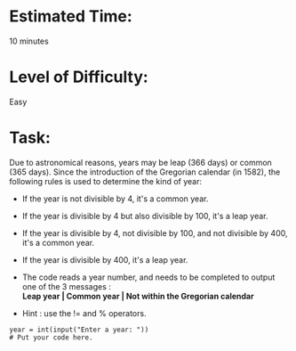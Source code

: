 # Estimated Time:
10 minutes

# Level of Difficulty:
Easy


# Task:


Due to astronomical reasons, years may be leap (366 days) or common (365 days). Since the introduction of the Gregorian calendar (in 1582), the following rules is used to determine the kind of year:

* If the year is not divisible by 4, it's a common year.
* If the year is divisible by 4 but also divisible by 100, it's a leap year.
* If the year is divisible by 4, not divisible by 100, and not divisible by 400, it's a common year.
* If the year is divisible by 400, it's a leap year.

* The code reads a year number, and needs to be completed to output one of the 3 messages : <br>
**Leap year  | Common year  | Not within the Gregorian calendar**
* Hint : use the != and % operators.

```
year = int(input("Enter a year: "))
# Put your code here.
```
